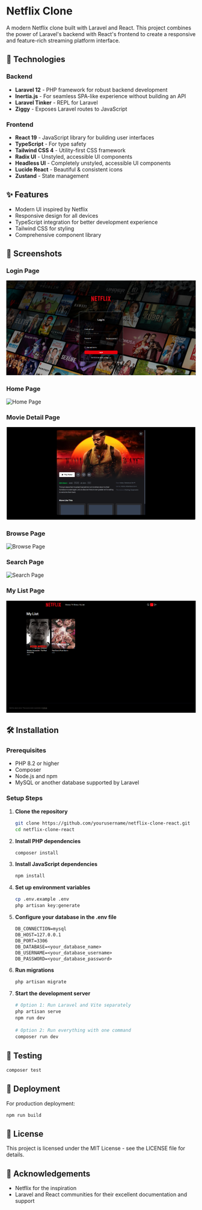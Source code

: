# Netflix Clone

A modern Netflix clone built with Laravel and React. This project combines the power of Laravel's backend with React's frontend to create a responsive and feature-rich streaming platform interface.

## 🚀 Technologies

### Backend
- **Laravel 12** - PHP framework for robust backend development
- **Inertia.js** - For seamless SPA-like experience without building an API
- **Laravel Tinker** - REPL for Laravel
- **Ziggy** - Exposes Laravel routes to JavaScript

### Frontend
- **React 19** - JavaScript library for building user interfaces
- **TypeScript** - For type safety
- **Tailwind CSS 4** - Utility-first CSS framework
- **Radix UI** - Unstyled, accessible UI components
- **Headless UI** - Completely unstyled, accessible UI components
- **Lucide React** - Beautiful & consistent icons
- **Zustand** - State management

## ✨ Features

- Modern UI inspired by Netflix
- Responsive design for all devices
- TypeScript integration for better development experience
- Tailwind CSS for styling
- Comprehensive component library

## 📸 Screenshots

### Login Page
![Login Page](screenshots/login.png)

### Home Page
![Home Page](screenshots/home.png)



### Movie Detail Page
![Movie Detail](screenshots/movie-detail.png)

### Browse Page
![Browse Page](screenshots/browse.png)


### Search Page
![Search Page](screenshots/search.png)


### My List Page
![My List](screenshots/my-list.png)



## 🛠️ Installation

### Prerequisites
- PHP 8.2 or higher
- Composer
- Node.js and npm
- MySQL or another database supported by Laravel

### Setup Steps

1. **Clone the repository**
   ```bash
   git clone https://github.com/yourusername/netflix-clone-react.git
   cd netflix-clone-react
   ```

2. **Install PHP dependencies**
   ```bash
   composer install
   ```

3. **Install JavaScript dependencies**
   ```bash
   npm install
   ```

4. **Set up environment variables**
   ```bash
   cp .env.example .env
   php artisan key:generate
   ```

5. **Configure your database in the .env file**
   ```
   DB_CONNECTION=mysql
   DB_HOST=127.0.0.1
   DB_PORT=3306
   DB_DATABASE=<your_database_name>
   DB_USERNAME=<your_database_username>
   DB_PASSWORD=<your_database_password>
   ```

6. **Run migrations**
   ```bash
   php artisan migrate
   ```

7. **Start the development server**
   ```bash
   # Option 1: Run Laravel and Vite separately
   php artisan serve
   npm run dev

   # Option 2: Run everything with one command
   composer run dev
   ```

## 🧪 Testing

```bash
composer test
```

## 🚀 Deployment

For production deployment:

```bash
npm run build
```

## 📝 License

This project is licensed under the MIT License - see the LICENSE file for details.

## 🙏 Acknowledgements

- Netflix for the inspiration
- Laravel and React communities for their excellent documentation and support
